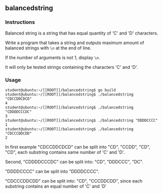 ## balancedstring

### Instructions

Balanced string is a string that has equal quantity of 'C' and 'D' characters.

Write a program that takes a string and outputs maximum amount of balanced strings with `\n` at the end of line.

If the number of arguments is not 1, display `\n`.

It will only be tested strings containing the characters 'C' and 'D'.

### Usage

```console
student@ubuntu:~/[[ROOT]]/balancedstring$ go build
student@ubuntu:~/[[ROOT]]/balancedstring$ ./balancedstring "CDCCDDCDCD"
4
student@ubuntu:~/[[ROOT]]/balancedstring$ ./balancedstring "CDDDDCCCDC"
3
student@ubuntu:~/[[ROOT]]/balancedstring$ ./balancedstring "DDDDCCCC"
1
student@ubuntu:~/[[ROOT]]/balancedstring$ ./balancedstring "CDCCCDDCDD"
2
```

In first example "CDCCDDCDCD" can be split into "CD", "CCDD", "CD", "CD", each substring contains same number of 'C' and 'D'.

Second, "CDDDDCCCDC" can be split into: "CD", "DDDCCC", "DC".

"DDDDCCCC" can be split into "DDDDCCCC".

"CDCCCDDCDD" can be split into: "CD", "CCCDDCDD", since each substring contains an equal number of 'C' and 'D'
